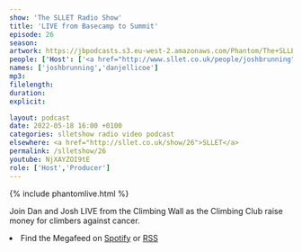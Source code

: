 ```yaml
---
show: 'The SLLET Radio Show'
title: 'LIVE from Basecamp to Summit'
episode: 26
season: 
artwork: https://jbpodcasts.s3.eu-west-2.amazonaws.com/Phantom/The+SLLET+Radio+Show/SLLET+climing+logo.png
people: ['Host': ['<a href="http://www.sllet.co.uk/people/joshbrunning">Josh Brunning</a>', '<a href="http://www.sllet.co.uk/people/danjellicoe">Dan Jellicoe</a>']]
names: ['joshbrunning','danjellicoe']
mp3:
filelength:
duration: 
explicit:

layout: podcast
date: 2022-05-18 16:00 +0100
categories: slletshow radio video podcast
elsewhere: <a href="http://sllet.co.uk/show/26">SLLET</a>
permalink: /slletshow/26
youtube: NjXAYZOI9tE
role: ['Host','Producer']
---
```


{% include phantomlive.html %}

Join Dan and Josh LIVE from the Climbing Wall as the Climbing Club raise money for climbers against cancer.

<li>Find the Megafeed on <a href="https://open.spotify.com/show/1WGc6YCF3UfAL7E62gHLAS?si=eff5901deb8d498e">Spotify</a> or <a href="https://anchor.fm/s/849e58ac/podcast/rss">RSS</a></li>
